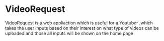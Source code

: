 # VideoRequest
VideoRequest is a web appliaction which is useful for a Youtuber ,which takes the user inputs based on their interest on what type of videos can be uploaded and those all inputs will be shown on the home page
